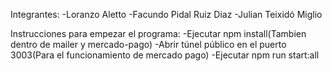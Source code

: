 Integrantes: 
-Loranzo Aletto
-Facundo Pidal Ruiz Diaz
-Julian Teixidó Miglio

Instrucciones para empezar el programa:
-Ejecutar npm install(Tambien dentro de mailer y mercado-pago)
-Abrir túnel público en el puerto 3003(Para el funcionamiento de mercado pago)
-Ejecutar npm run start:all